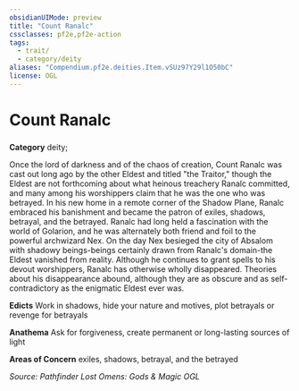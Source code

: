 ```yaml
---
obsidianUIMode: preview
title: "Count Ranalc"
cssclasses: pf2e,pf2e-action
tags:
  - trait/
  - category/deity
aliases: "Compendium.pf2e.deities.Item.vSUz97Y29l1O50bC"
license: OGL
---
```

# Count Ranalc

### 

**Category** deity; 




Once the lord of darkness and of the chaos of creation, Count Ranalc was cast out long ago by the other Eldest and titled "the Traitor," though the Eldest are not forthcoming about what heinous treachery Ranalc committed, and many among his worshippers claim that he was the one who was betrayed. In his new home in a remote corner of the Shadow Plane, Ranalc embraced his banishment and became the patron of exiles, shadows, betrayal, and the betrayed. Ranalc had long held a fascination with the world of Golarion, and he was alternately both friend and foil to the powerful archwizard Nex. On the day Nex besieged the city of Absalom with shadowy beings-beings certainly drawn from Ranalc's domain-the Eldest vanished from reality. Although he continues to grant spells to his devout worshippers, Ranalc has otherwise wholly disappeared. Theories about his disappearance abound, although they are as obscure and as self-contradictory as the enigmatic Eldest ever was.

**Edicts** Work in shadows, hide your nature and motives, plot betrayals or revenge for betrayals

**Anathema** Ask for forgiveness, create permanent or long-lasting sources of light

**Areas of Concern** exiles, shadows, betrayal, and the betrayed

*Source: Pathfinder Lost Omens: Gods & Magic*
*OGL*